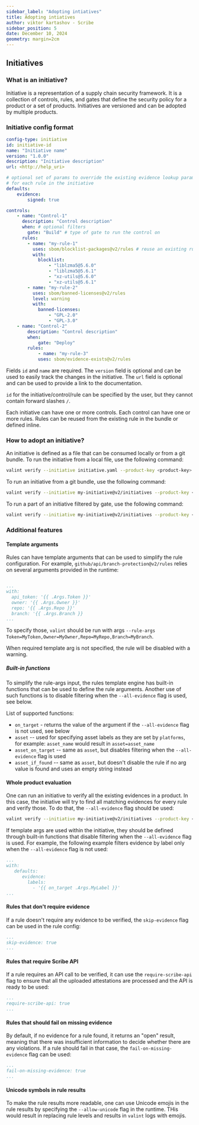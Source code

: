 ```yaml
---
sidebar_label: "Adopting intiatives"
title: Adopting intiatives
author: viktor kartashov - Scribe
sidebar_position: 5
date: December 10, 2024
geometry: margin=2cm
---
```


## Initiatives

### What is an initiative?

Initiative is a representation of a supply chain security framework. It is a collection of controls, rules, and gates that define the security policy for a product or a set of products. Initiatives are versioned and can be adopted by multiple products.

### Initiative config format

```yaml
config-type: initiative
id: initiative-id
name: "Initiative name"
version: "1.0.0"
description: "Initiative description"
url: <http://help_uri>

# optional set of params to override the existing evidence lookup params
# for each rule in the initiative
defaults:
    evidence:
        signed: true

controls:
    - name: "Control-1"
      description: "Control description"
      when: # optional filters
        gate: "Build" # type of gate to run the control on
      rules:
        - name: "my-rule-1"
          uses: sbom/blocklist-packages@v2/rules # reuse an existing rule from the bundle
          with:
            blocklist:
                - "liblzma5@5.6.0"
                - "liblzma5@5.6.1"
                - "xz-utils@5.6.0"
                - "xz-utils@5.6.1"
        - name: "my-rule-2"
          uses: sbom/banned-licenses@v2/rules
          level: warning
          with:
            banned-licenses:
                - "GPL-2.0"
                - "GPL-3.0"
    - name: "Control-2"
        description: "Control description"
        when:
            gate: "Deploy"
        rules:
            - name: "my-rule-3"
            uses: sbom/evidence-exists@v2/rules
```

Fields `id` and `name` are required. The `version` field is optional and can be used to easily track the changes in the initiative.
The `url` field is optional and can be used to provide a link to the documentation.

`id` for the initiative/control/rule can be specified by the user, but they cannot contain forward slashes `/`.

Each initiative can have one or more controls. Each control can have one or more rules. Rules can be reused from the existing rule in the bundle or defined inline.

### How to adopt an initiative?

An initiative is defined as a file that can be consumed locally or from a git bundle. To run the initiative from a local file, use the following command:

```bash
valint verify --initiative initiative.yaml --product-key <product-key> --product-version <product-version>
```

To run an initiative from a git bundle, use the following command:

```bash
valint verify --initiative my-initiative@v2/initiatives --product-key <product-key> --product-version <product-version>
```

To run a part of an initiative filtered by gate, use the following command:

```bash
valint verify --initiative my-initiative@v2/initiatives --product-key <product-key> --product-version <product-version> --gate-type Build --gate-name "Build of My Product"
```

### Additional features

#### Template arguments

Rules can have template arguments that can be used to simplify the rule configuration. For example, `github/api/branch-protection@v2/rules` relies on several arguments provided in the runtime:

```yaml

...
with:
  api_token: '{{ .Args.Token }}'
  owner: '{{ .Args.Owner }}'
  repo: '{{ .Args.Repo }}'
  branch: '{{ .Args.Branch }}
...
```

To specify those, `valint` should be run with args `--rule-args Token=MyToken,Owner=MyOwner,Repo=MyRepo,Branch=MyBranch`.

When required template arg is not specified, the rule will be disabled with a warning.

##### Built-in functions

To simplify the rule-args input, the rules template engine has built-in functions that can be used to define the rule arguments. Another use of such functions is to disable filtering when the `--all-evidence` flag is used, see below.

List of supported functions:

* `on_target` - returns the value of the argument if the `--all-evidence` flag is not used, see below
* `asset` -- used for specifying asset labels as they are set by `platforms`, for example: `asset_name` would result in `asset=asset_name`
* `asset_on_target` -- same as `asset`, but disables filtering when the `--all-evidence` flag is used
* `asset_if_found` -- same as `asset`, but doesn't disable the rule if no arg value is found and uses an empty string instead

#### Whole product evaluation

One can run an initiative to verify all the existing evidences in a product. In this case, the initiative will try to find all matching evidences for every rule and verify those. To do that, the `--all-evidence` flag should be used:

```bash
valint verify --initiative my-initiative@v2/initiatives --product-key <product-key> --product-version <product-version> --all-evidence
```

If template args are used within the initiative, they should be defined through built-in functions that disable filtering when the `--all-evidence` flag is used. For example, the following example filters evidence by label only when the `--all-evidence` flag is not used:

```yaml
...
with:
   defaults:
      evidence:
        labels:
          - '{{ on_target .Args.MyLabel }}'
...
```

#### Rules that don't require evidence

If a rule doesn't require any evidence to be verified, the `skip-evidence` flag can be used in the rule config:

```yaml
...
skip-evidence: true
...
```

#### Rules that require Scribe API

If a rule requires an API call to be verified, it can use the `require-scribe-api` flag to ensure that all the uploaded attestations are processed and the API is ready to be used:

```yaml
...
require-scribe-api: true
...
```

#### Rules that should fail on missing evidence

By default, if no evidence for a rule found, it returns an "open" result, meaning that there was insufficient information to decide whether there are any violations. If a rule should fail in that case, the `fail-on-missing-evidence` flag can be used:

```yaml
...
fail-on-missing-evidence: true
...
```

#### Unicode symbols in rule results

To make the rule results more readable, one can use Unicode emojis in the rule results by specifying the `--allow-unicode` flag in the runtime. THis would result in replacing rule levels and results in `valint` logs with emojis.

